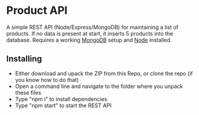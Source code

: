 # Product API
A simple REST API (Node/Express/MongoDB) for maintaining a list of products. If no data is present at start, it inserts 5 products into the database.
Requires a working [MongoDB](https://www.mongodb.com/try/download/community) setup and [Node](https://nodejs.org/en) installed.

## Installing
- Either download and upack the ZIP from this Repo, or clone the repo (if you know how to do that)
- Open a command line and navigate to the folder where you unpack these files
- Type "npm i" to install dependencies
- Type "npm start" to start the REST API
